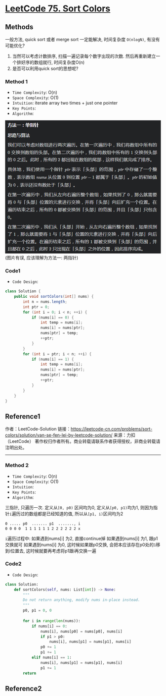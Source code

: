 # [LeetCode 75. Sort Colors](https://leetcode-cn.com/problems/sort-colors/)

## Methods

一般方法, quick sort 或者 merge sort 一定能解决,  时间复杂度 `O(nlogN)`, 有没有可能优化?

1. 当然可以考虑计数排序, 扫描一遍记录每个数字出现的次数. 然后再重新建立一个排好序的数组就行, 时间复杂度O(n)
2. 是否可以利用quick sort的思想呢?

### Method 1

* `Time Complexity`: O(n)
* `Space Complexity`: O(1)
* `Intuition`: iterate array two times + just one pointer
* `Key Points`:
* `Algorithm`:

![98](../../Image/98.png)
(图片有误, 应该理解为方法一: 两指针)

### Code1

* `Code Design`:

```java
class Solution {
    public void sortColors(int[] nums) {
        int n = nums.length;
        int ptr = 0;
        for (int i = 0; i < n; ++i) {
            if (nums[i] == 0) {
                int temp = nums[i];
                nums[i] = nums[ptr];
                nums[ptr] = temp;
                ++ptr;
            }
        }
        for (int i = ptr; i < n; ++i) {
            if (nums[i] == 1) {
                int temp = nums[i];
                nums[i] = nums[ptr];
                nums[ptr] = temp;
                ++ptr;
            }
        }
    }
}

```

## Reference1

作者：LeetCode-Solution
链接：https://leetcode-cn.com/problems/sort-colors/solution/yan-se-fen-lei-by-leetcode-solution/
来源：力扣（LeetCode）
著作权归作者所有。商业转载请联系作者获得授权，非商业转载请注明出处。

----------------------

### Method 2

* `Time Complexity`: O(n)
* `Space Complexity`: O(1)
* `Intuition`:
* `Key Points`:
* `Algorithm`:

三指针, 只遍历一次. 定义从`[0, p0)` 区间均为0, 定义从`[p0, p1)`均为1, 则因为指针`i`遍历过的数组都是已经知道的值, 所以从`[p1, i)`区间均为2

```
0 ..... p0  ....... p1  ......., i
0 0 0 0  1 1 1 1 1 1 2 2 2 2 2 2 x
```

`i`遍历过程中:
如果遇到nums[i] 为2, 直接continue掉
如果遇到nums[i] 为1, 跟p1交换就可
如果遇到nums[i] 为0, 这时候如果跟p0交换, 会把本应该存在p0处的`1`移到i位置去, 这时候就要再考虑将p1跟i再交换一遍

### Code2

* `Code Design`:

```python
class Solution:
    def sortColors(self, nums: List[int]) -> None:
        """
        Do not return anything, modify nums in-place instead.
        """
        p0, p1 = 0, 0

        for i in range(len(nums)):
            if nums[i] == 0:
                nums[i], nums[p0] = nums[p0], nums[i]
                if p1 > p0:
                    nums[i], nums[p1] = nums[p1], nums[i]
                p0 += 1
                p1 += 1
            elif nums[i] == 1:
                nums[i], nums[p1] = nums[p1], nums[i]
                p1 += 1
        return
```

## Reference2
